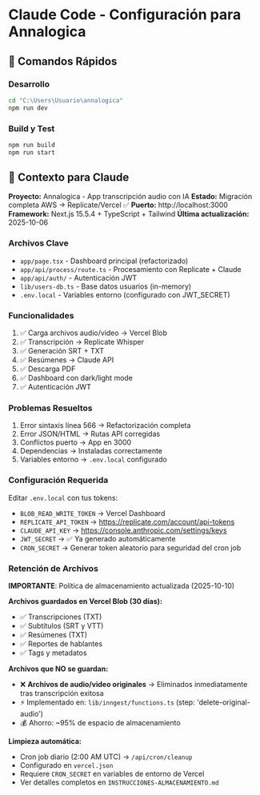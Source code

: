 # Claude Code - Configuración para Annalogica

## 🚀 Comandos Rápidos

### Desarrollo
```bash
cd "C:\Users\Usuario\annalogica"
npm run dev
```

### Build y Test
```bash
npm run build
npm run start
```

## 🔧 Contexto para Claude

**Proyecto:** Annalogica - App transcripción audio con IA
**Estado:** Migración completa AWS → Replicate/Vercel ✅
**Puerto:** http://localhost:3000
**Framework:** Next.js 15.5.4 + TypeScript + Tailwind
**Última actualización:** 2025-10-06

### Archivos Clave
- `app/page.tsx` - Dashboard principal (refactorizado)
- `app/api/process/route.ts` - Procesamiento con Replicate + Claude
- `app/api/auth/` - Autenticación JWT
- `lib/users-db.ts` - Base datos usuarios (in-memory)
- `.env.local` - Variables entorno (configurado con JWT_SECRET)

### Funcionalidades
1. ✅ Carga archivos audio/video → Vercel Blob
2. ✅ Transcripción → Replicate Whisper
3. ✅ Generación SRT + TXT
4. ✅ Resúmenes → Claude API
5. ✅ Descarga PDF
6. ✅ Dashboard con dark/light mode
7. ✅ Autenticación JWT

### Problemas Resueltos
1. Error sintaxis línea 566 → Refactorización completa
2. Error JSON/HTML → Rutas API corregidas
3. Conflictos puerto → App en 3000
4. Dependencias → Instaladas correctamente
5. Variables entorno → `.env.local` configurado

### Configuración Requerida
Editar `.env.local` con tus tokens:
- `BLOB_READ_WRITE_TOKEN` → Vercel Dashboard
- `REPLICATE_API_TOKEN` → https://replicate.com/account/api-tokens
- `CLAUDE_API_KEY` → https://console.anthropic.com/settings/keys
- `JWT_SECRET` → ✅ Ya generado automáticamente
- `CRON_SECRET` → Generar token aleatorio para seguridad del cron job

### Retención de Archivos
**IMPORTANTE**: Política de almacenamiento actualizada (2025-10-10)

**Archivos guardados en Vercel Blob (30 días):**
- ✅ Transcripciones (TXT)
- ✅ Subtítulos (SRT y VTT)
- ✅ Resúmenes (TXT)
- ✅ Reportes de hablantes
- ✅ Tags y metadatos

**Archivos que NO se guardan:**
- ❌ **Archivos de audio/video originales** → Eliminados inmediatamente tras transcripción exitosa
- ⚡ Implementado en: `lib/inngest/functions.ts` (step: 'delete-original-audio')
- 💰 Ahorro: ~95% de espacio de almacenamiento

**Limpieza automática:**
- Cron job diario (2:00 AM UTC) → `/api/cron/cleanup`
- Configurado en `vercel.json`
- Requiere `CRON_SECRET` en variables de entorno de Vercel
- Ver detalles completos en `INSTRUCCIONES-ALMACENAMIENTO.md`